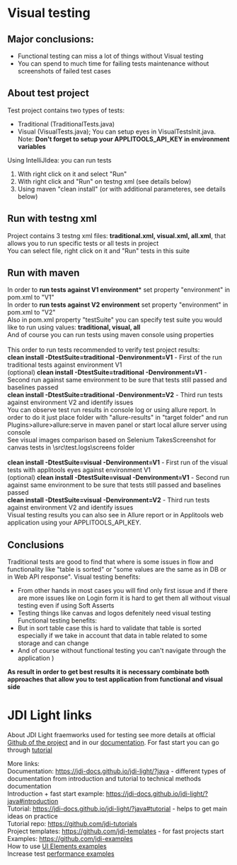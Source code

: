 # Visual testing

## Major conclusions:
* Functional testing can miss a lot of things without Visual testing
* You can spend to much time for failing tests maintenance without screenshots of failed test cases

## About test project
Test project contains two types of tests:</br>
* Traditional (TraditionalTests.java)</br>
* Visual (VisualTests.java); You can setup eyes in VisualTestsInit.java. </br>
Note: **Don't forget to setup your APPLITOOLS_API_KEY in environment variables**</br>

Using IntelliJIdea: you can run tests </br>
1. With right click on it and select "Run" </br>
2. With right click and "Run" on testng xml (see details below)</br>
3. Using maven "clean install" (or with additional parameteres, see details below)</br>

## Run with testng xml
Project contains 3 testng xml files: **traditional.xml, visual.xml, all.xml**, that allows you to run specific tests or all tests in project</br>
You can select file, right click on it and "Run" tests in this suite

## Run with maven
In order to **run tests against V1 environment*** set property "environment" in pom.xml to "V1"</br>
In order to **run tests against V2 environment** set property "environment" in pom.xml to "V2"</br>
Also in pom.xml property "testSuite" you can specify test suite you would like to run using values: **traditional, visual, all**</br>
And of course you can run tests using maven console using properties</br>
</br>
This order to run tests recommended to verify test project results:</br>
**clean install -DtestSuite=traditional -Denvironment=V1** - First of the run traditional tests against environment V1</br>
(optional) **clean install -DtestSuite=traditional -Denvironment=V1** - Second run against same environment to be sure that tests still passed and baselines passed</br>
**clean install -DtestSuite=traditional -Denvironment=V2** - Third run tests against environment V2 and identify issues</br>
You can observe test run results in console log or using allure report. In order to do it just place folder with "allure-results" in "target folder" and run Plugins>allure>allure:serve in maven panel or start local allure server using console</br>
See visual images comparison based on Selenium TakesScreenshot for canvas tests in \src\test\.logs\screens folder</br>
</br>
**clean install -DtestSuite=visual -Denvironment=V1** - First run of the visual tests with applitools eyes against environment V1</br>
(optional) **clean install -DtestSuite=visual -Denvironment=V1** - Second run against same environment to be sure that tests still passed and baselines passed</br>
**clean install -DtestSuite=visual -Denvironment=V2** - Third run tests against environment V2 and identify issues</br>
Visual testing results you can also see in Allure report or in Applitools web application using your APPLITOOLS_API_KEY.</br>

## Conclusions
Traditional tests are good to find that where is some issues in flow and functionality like "table is sorted" or "some values are the same as in DB or in Web API response".
Visual testing benefits:
* From other hands in most cases you will find only first issue and if there are more issues like on Login form it is hard to get them all without visual testing even if using Soft Asserts</br>
* Testing things like canvas and logos defenitely need visual testing</br>
Functional testing benefits:
* But in sort table case this is hard to validate that table is sorted especially if we take in account that data in table related to some storage and can change</br>
* And of course without functional testing you can't navigate through the application )

**As result in order to get best results it is necessary combinate both approaches that allow you to test application from functional and visual side**


# JDI Light links
About JDI Light fraemworks used for testing see more details at official [Github of the project](https://github.com/jdi-testing/jdi-light) and in our [documentation](https://jdi-docs.github.io/jdi-light/?java).
For fast start you can go through [tutorial](https://jdi-docs.github.io/jdi-light/?java#tutorial) </br>

More links: </br>
Documentation: https://jdi-docs.github.io/jdi-light/?java - different types of documentation from introduction and tutorial to technical methods documentation </br>
Introduction + fast start example: https://jdi-docs.github.io/jdi-light/?java#introduction </br>
Tutorial: https://jdi-docs.github.io/jdi-light/?java#tutorial - helps to get main ideas on practice </br>
Tutorial repo:  https://github.com/jdi-tutorials </br>
Project templates: https://github.com/jdi-templates - for fast projects start </br>
Examples: https://github.com/jdi-examples </br>
How to use [UI Elements examples](https://github.com/jdi-testing/jdi-light/tree/master/jdi-light-html-tests/src/test/java/io/github/epam/html/tests/elements) </br>
Increase test [performance examples](https://github.com/jdi-testing/jdi-light/tree/master/jdi-performance) </br>
